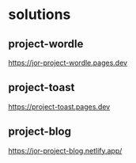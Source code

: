 # solutions

## project-wordle

https://jor-project-wordle.pages.dev

## project-toast

https://project-toast.pages.dev

## project-blog

https://jor-project-blog.netlify.app/
